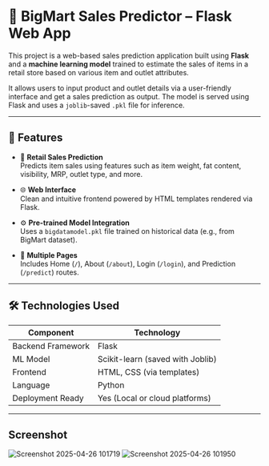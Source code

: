 # 🛒 BigMart Sales Predictor – Flask Web App

This project is a web-based sales prediction application built using **Flask** and a **machine learning model** trained to estimate the sales of items in a retail store based on various item and outlet attributes.

It allows users to input product and outlet details via a user-friendly interface and get a sales prediction as output. The model is served using Flask and uses a `joblib`-saved `.pkl` file for inference.

---

## 🚀 Features

- 🏪 **Retail Sales Prediction**  
  Predicts item sales using features such as item weight, fat content, visibility, MRP, outlet type, and more.

- 🌐 **Web Interface**  
  Clean and intuitive frontend powered by HTML templates rendered via Flask.

- ⚙️ **Pre-trained Model Integration**  
  Uses a `bigdatamodel.pkl` file trained on historical data (e.g., from BigMart dataset).

- 📄 **Multiple Pages**  
  Includes Home (`/`), About (`/about`), Login (`/login`), and Prediction (`/predict`) routes.

---

## 🛠 Technologies Used

| Component         | Technology          |
|------------------|---------------------|
| Backend Framework| Flask               |
| ML Model         | Scikit-learn (saved with Joblib) |
| Frontend         | HTML, CSS (via templates) |
| Language         | Python              |
| Deployment Ready | Yes (Local or cloud platforms) |

---
## Screenshot
![Screenshot 2025-04-26 101719](https://github.com/user-attachments/assets/803fbf52-c66c-482b-8964-cd5469cc6198)
![Screenshot 2025-04-26 101950](https://github.com/user-attachments/assets/fb6a1182-ae51-4ec7-82b0-125f202fda47)



